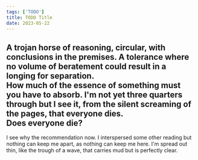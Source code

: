 ```yaml
---
tags: ['TODO']
title: TODO Title
date: 2023-05-22
---
```


A trojan horse of reasoning, circular, with conclusions in the premises. A tolerance where no volume of beratement could result in a longing for separation.  
How much of the essence of something must you have to absorb. I'm not yet three quarters through but I see it, from the silent screaming of the pages, that everyone dies.  
Does everyone die?  
---

I see why the recommendation now. I interspersed some other reading but nothing can keep me apart, as nothing can keep me here. I'm spread out thin, like the trough of a wave, that carries mud but is perfectly clear.  
